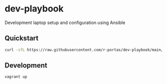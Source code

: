 # dev-playbook

Development laptop setup and configuration using Ansible

## Quickstart

```bash
curl -sfL https://raw.githubusercontent.com/r-portas/dev-playbook/main/install.sh | sh -
```

## Development

```bash
vagrant up
```
